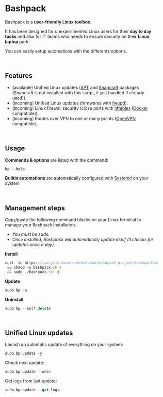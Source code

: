 # Bashpack

Bashpack is a **user-friendly Linux toolbox**.

It has been designed for unexperimented Linux users for their **day to day tasks** and also for IT teams who needs to ensure security on their **Linux laptop** park.

You can easily setup automations with the differents options.

<br>

## Features
* (available)    Unified Linux updates ([APT](https://fr.wikipedia.org/wiki/Advanced_Packaging_Tool) and [Snapcraft](https://snapcraft.io/) packages (Snapcraft is not installed with this script, it just handled if already used)).
* (incoming)     Unified Linux updates (firmwares with [fwupd](https://github.com/fwupd/fwupd)).
* (incoming)     Linux firewall security (close ports with [nftables](https://wiki.nftables.org/wiki-nftables/index.php/Main_Page) ([Docker](https://www.docker.com/) compatible)).
* (incoming)     Routes over VPN to one or many points ([OpenVPN](https://openvpn.net/) compatible).

<br>

## Usage
**Commands & options** are listed with the command:
```javascript
bp --help
```

**Builtin automations** are automatically configured with [Systemd](https://systemd.io/) on your system

<br>

## Management steps
Copy/paste the following command blocks on your Linux terminal to manage your Bashpack installation.
* _You must be sudo._
* _Once installed, Bashpack will automatically update itself (it checks for updates once a day)._

**Install**
```javascript
curl -sL https://raw.githubusercontent.com/bashpack-project/bashpack/main/bashpack.sh -o bashpack.sh \
 && chmod +x bashpack.sh \
 && sudo ./bashpack.sh -i
```

**Update**
```javascript
sudo bp -u
```

**Uninstall**
```javascript
sudo bp --self-delete
```

<br>

## Unified Linux updates
Launch an automatic update of everything on your system:
```javascript
sudo bp update -y
```
Check next update:
```javascript
sudo bp update --when
```
Get logs from last update:
```javascript
sudo bp update --get-logs
```

<br>
